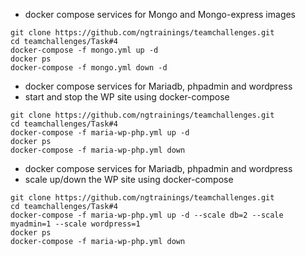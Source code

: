 - docker compose services for Mongo and Mongo-express images
```
git clone https://github.com/ngtrainings/teamchallenges.git
cd teamchallenges/Task#4
docker-compose -f mongo.yml up -d
docker ps
docker-compose -f mongo.yml down -d
```

- docker compose services for Mariadb, phpadmin and wordpress
- start and stop the WP site using docker-compose
```
git clone https://github.com/ngtrainings/teamchallenges.git
cd teamchallenges/Task#4
docker-compose -f maria-wp-php.yml up -d
docker ps
docker-compose -f maria-wp-php.yml down
```

- docker compose services for Mariadb, phpadmin and wordpress
- scale up/down the WP site using docker-compose
```
git clone https://github.com/ngtrainings/teamchallenges.git
cd teamchallenges/Task#4
docker-compose -f maria-wp-php.yml up -d --scale db=2 --scale myadmin=1 --scale wordpress=1
docker ps
docker-compose -f maria-wp-php.yml down
```
